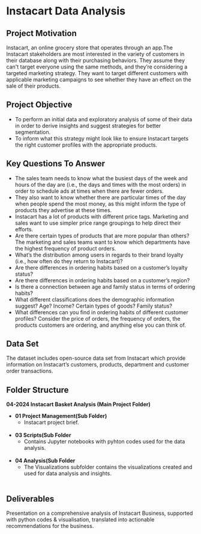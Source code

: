 # Instacart Data Analysis

## Project Motivation
Instacart, an online grocery store that operates through an app.The Instacart stakeholders are most interested in the variety of customers in their database along with their purchasing behaviors. They assume they can't target everyone using the same methods, and they’re considering a targeted marketing strategy. They want to target different customers with applicable marketing campaigns to see whether they have an effect on the sale of their products.

## **Project Objective**
 - To perform an initial data and exploratory analysis of some of their data in order to derive insights and suggest strategies for better segmentation.
 - To inform what this strategy might look like to ensure Instacart targets the right customer profiles with the appropriate products.

## **Key Questions To Answer**
- The sales team needs to know what the busiest days of the week and hours of the day are (i.e., the days and times with the most orders) in order to schedule ads at times when there are fewer orders.
- They also want to know whether there are particular times of the day when people spend the most money, as this might inform the type of products they advertise at these times.
- Instacart has a lot of products with different price tags. Marketing and sales want to use simpler price range groupings to help direct their efforts.
- Are there certain types of products that are more popular than others? The marketing and sales teams want to know which departments have the highest frequency of product orders.
- What’s the distribution among users in regards to their brand loyalty (i.e., how often do they return to Instacart)?
- Are there differences in ordering habits based on a customer’s loyalty status?
- Are there differences in ordering habits based on a customer’s region?
- Is there a connection between age and family status in terms of ordering habits?
- What different classifications does the demographic information suggest? Age? Income? Certain types of goods? Family status?
- What differences can you find in ordering habits of different customer profiles? Consider the price of orders, the frequency of orders, the products customers are ordering, and anything else you can think of.

## **Data Set**
The dataset includes open-source data set from Instacart which provide information on Instacart’s customers, products, department and customer order transactions.

## **Folder Structure**
**04-2024 Instacart Basket Analysis (Main Project Folder)**
- **01 Project Management(Sub Folder)**
  - Instacart project brief.
    <br/>
    <br/>
- **03 Scripts(Sub Folder**
  - Contains Jupyter notebooks with pyhton codes used for the data analysis.
  <br/>
- **04 Analysis(Sub Folder**
  - The Visualizations subfolder contains the visualizations created and used for data analysis and insights.
   <br/>

## **Deliverables**
Presentation on a comprehensive analysis of Instacart Business, supported with python codes & visualisation, translated into actionable recommendations for the business.
